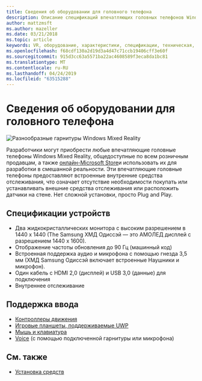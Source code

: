 ```yaml
---
title: Сведения об оборудовании для головного телефона
description: Описание спецификаций впечатляющих головных телефонов Windows Mixed Reality, поставляющих VR с внутренним отслеживанием (не требуется внешняя Настройка).
author: mattzmsft
ms.author: mazeller
ms.date: 03/21/2018
ms.topic: article
keywords: VR, оборудование, характеристики, спецификации, техническая, датчики, оптика, дисплей
ms.openlocfilehash: f68cdf130a2d19d3a4d47c71ccb19406cff3e60f
ms.sourcegitcommit: 915d3cc63a5571ba22ac4608589f3eca8da1bc81
ms.translationtype: MT
ms.contentlocale: ru-RU
ms.lasthandoff: 04/24/2019
ms.locfileid: "63515288"
---
```

# <a name="immersive-headset-hardware-details"></a>Сведения об оборудовании для головного телефона

![Разнообразные гарнитуры Windows Mixed Reality](images/MR-headsets.png)

Разработчики могут приобрести любые впечатляющие головные телефоны Windows Mixed Reality, общедоступные по всем розничным продавцам, а также [онлайн-Microsoft Store](https://www.microsoft.com/store/collections/VRandMixedrealityheadsets)и использовать их для разработки в смешанной реальности. Эти впечатляющие головные телефоны предоставляют встроенные внутренние средства отслеживания, что означает отсутствие необходимости покупать или устанавливать внешние средства отслеживания или расположить датчики на стене. Нет сложной установки, просто Plug and Play.

## <a name="device-specifications"></a>Спецификации устройств
* Два жидкокристаллических монитора с высоким разрешением в 1440 x 1440 (The Samsung ХМД Одиссэй — это АМОЛЕД дисплей с разрешением 1440 x 1600).
* Отображение частоты обновления до 90 Гц (машинный код)
* Встроенная поддержка аудио и микрофона с помощью гнезда 3,5 мм (ХМД Samsung Одиссэй включает встроенные Наушники и микрофон).
* Один кабель с HDMI 2,0 (дисплей) и USB 3,0 (данные) для подключения
* Внутреннее отслеживание

## <a name="input-support"></a>Поддержка ввода
* [Контроллеры движения](motion-controllers.md)
* [Игровые планшеты, поддерживаемые UWP](hardware-accessories.md)
* [Мышь и клавиатура](hardware-accessories.md)
* [Voice](voice-input.md) (с помощью подключенной гарнитуры или микрофона)

## <a name="see-also"></a>См. также
* [Установка средств](install-the-tools.md)
